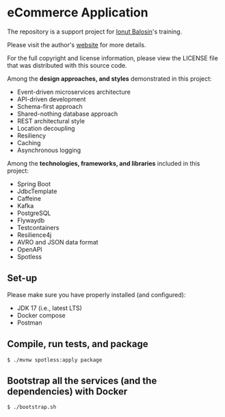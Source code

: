 # eCommerce Application

The repository is a support project for [Ionut Balosin](https://www.ionutbalosin.com/training)'s training.

Please visit the author's [website](https://www.ionutbalosin.com) for more details.

For the full copyright and license information, please view the LICENSE file that was distributed with this source code.

Among the **design approaches, and styles** demonstrated in this project:

- Event-driven microservices architecture
- API-driven development
- Schema-first approach
- Shared-nothing database approach
- REST architectural style
- Location decoupling
- Resiliency
- Caching
- Asynchronous logging

Among the **technologies, frameworks, and libraries** included in this project:

- Spring Boot
- JdbcTemplate
- Caffeine
- Kafka
- PostgreSQL
- Flywaydb
- Testcontainers
- Resilience4j
- AVRO and JSON data format
- OpenAPI
- Spotless

## Set-up

Please make sure you have properly installed (and configured):

- JDK 17 (i.e., latest LTS)
- Docker compose
- Postman

## Compile, run tests, and package

```
$ ./mvnw spotless:apply package
```

## Bootstrap all the services (and the dependencies) with Docker

```
$ ./bootstrap.sh
```
